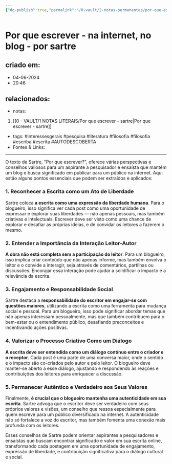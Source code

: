 ```yaml
---
{"dg-publish":true,"permalink":"/0-vault/2-notas-permanentes/por-que-escrever-na-internet-no-blog-por-sartre/","tags":["permanente","interessesgerais","pesquisa","literatura","filosofia","escriba","escrita","AUTODESCOBERTA"],"dgHomeLink":true,"dgShowLocalGraph":true,"dgShowFileTree":true,"dgEnableSearch":true}
---
```


# Por que escrever - na internet, no blog - por sartre

## criado em: 
- 04-06-2024
- 20:46
## relacionados:
- notas:
1. [[0 - VAULT/1 NOTAS LITERAIS/Por que escrever - sartre\|Por que escrever - sartre]]
- tags: #interessesgerais #pesquisa #literatura #filosofia #filosofia #escriba #escrita #AUTODESCOBERTA 
- Fontes & Links: 
---
O texto de Sartre, "Por que escrever?", oferece várias perspectivas e conselhos valiosos para um aspirante a pesquisador e ensaísta que mantém um blog e busca significado em publicar para um público na internet. Aqui estão alguns pontos essenciais que podem ser extraídos e aplicados:

### 1. **Reconhecer a Escrita como um Ato de Liberdade**
Sartre coloca **a escrita como uma expressão da liberdade humana**. Para o blogueiro, isso significa ver cada post como uma oportunidade de expressar e explorar suas liberdades — não apenas pessoais, mas também criativas e intelectuais. Escrever deve ser visto como uma chance de explorar e desafiar as próprias ideias, e de convidar os leitores a fazerem o mesmo.

### 2. **Entender a Importância da Interação Leitor-Autor**
**A obra não está completa sem a participação do leitor**. Para um blogueiro, isso implica criar conteúdo que não apenas informe, mas também envolva o leitor e o convide a interagir, seja através de comentários, partilhas ou discussões. Encorajar essa interação pode ajudar a solidificar o impacto e a relevância da escrita.

### 3. **Engajamento e Responsabilidade Social**
Sartre destaca a **responsabilidade do escritor em engajar-se com questões maiores**, utilizando a escrita como uma ferramenta para mudança social e pessoal. Para um blogueiro, isso pode significar abordar temas que não apenas interessam pessoalmente, mas que também contribuem para o bem-estar ou o entendimento público, desafiando preconceitos e incentivando ações positivas.

### 4. **Valorizar o Processo Criativo Como um Diálogo**
**A escrita deve ser entendida como um diálogo contínuo entre o criador e o receptor**. Cada post é uma parte de uma conversa maior, onde o sentido e o impacto são co-criados pelo autor e pelo leitor. O blogueiro deve manter-se aberto a esse diálogo, ajustando e respondendo às reações e contribuições dos leitores para enriquecer a discussão.

### 5. **Permanecer Autêntico e Verdadeiro aos Seus Valores**
Finalmente, **é crucial que o blogueiro mantenha uma autenticidade em sua escrita**. Sartre advoga que o escritor deve ser verdadeiro com seus próprios valores e visões, um conselho que ressoa especialmente para quem escreve para um público diversificado na internet. A autenticidade não só fortalece a voz do escritor, mas também fomenta uma conexão mais profunda com os leitores.

Esses conselhos de Sartre podem orientar aspirantes a pesquisadores e ensaístas que buscam encontrar significado e valor em sua escrita online, transformando cada postagem em uma oportunidade de engajamento, expressão de liberdade, e contribuição significativa para o diálogo cultural e social.